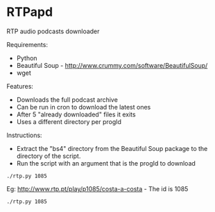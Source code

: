 RTPapd
======

RTP audio podcasts downloader

Requirements:
- Python
- Beautiful Soup - http://www.crummy.com/software/BeautifulSoup/
- wget

Features:
- Downloads the full podcast archive
- Can be run in cron to download the latest ones
- After 5 "already downloaded" files it exits
- Uses a different directory per progId

Instructions:
- Extract the "bs4" directory from the Beautiful Soup package to the directory of the script.
- Run the script with an argument that is the progId to download

```
./rtp.py 1085
```


Eg: http://www.rtp.pt/play/p1085/costa-a-costa - The id is 1085
```
./rtp.py 1085
```
